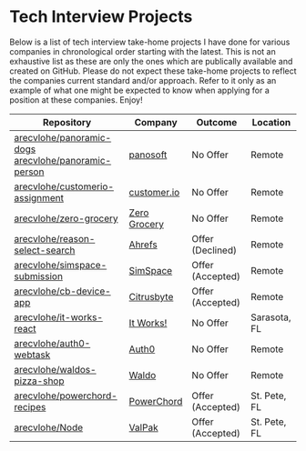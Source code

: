 # Tech Interview Projects

Below is a list of tech interview take-home projects I have done for various companies in chronological order starting with the latest. This is not an exhaustive list as these are only the ones which are publically available and created on GitHub. Please do not expect these take-home projects to reflect the companies current standard and/or approach. Refer to it only as an example of what one might be expected to know when applying for a position at these companies. Enjoy!

| Repository  | Company | Outcome | Location |
|---|---|---|---|
| [arecvlohe/panoramic-dogs](https://github.com/arecvlohe/panoramic-dogs) <br /> [arecvlohe/panoramic-person](https://github.com/arecvlohe/panoramic-person)| [panosoft](https://panosoft.com) | No Offer | Remote |
| [arecvlohe/customerio-assignment](https://github.com/arecvlohe/customerio-assignment) | [customer.io](https://customer.io/) | No Offer | Remote |
| [arecvlohe/zero-grocery](https://github.com/arecvlohe/zero-grocery) | [Zero Grocery](https://sf.eater.com/2022/3/28/23000037/zero-grovery-delivery-startup-close-unpaid-bills) | No Offer | Remote |
| [arecvlohe/reason-select-search](https://github.com/arecvlohe/reason-select-search) | [Ahrefs](https://ahrefs.com/) | Offer (Declined) | Remote |
| [arecvlohe/simspace-submission](https://github.com/arecvlohe/simspace-submission) | [SimSpace](https://www.simspace.com/) | Offer (Accepted) | Remote |
| [arecvlohe/cb-device-app](https://github.com/arecvlohe/cb-device-app)| [Citrusbyte](https://citrusbyte.com/) | Offer (Accepted) | Remote |
| [arecvlohe/it-works-react](https://github.com/arecvlohe/it-works-react) | [It Works!](https://www.itworks.com/) | No Offer | Sarasota, FL |
| [arecvlohe/auth0-webtask](https://github.com/arecvlohe/auth0-webtask) | [Auth0](https://auth0.com/)| No Offer | Remote |
| [arecvlohe/waldos-pizza-shop](https://github.com/arecvlohe/waldos-pizza-shop) | [Waldo](https://waldophotos.com/) | No Offer | Remote |
| [arecvlohe/powerchord-recipes](https://github.com/arecvlohe/powerchord-recipes)  | [PowerChord](https://www.powerchord.com/)| Offer (Accepted) | St. Pete, FL |
| [arecvlohe/Node](https://github.com/arecvlohe/Node) | [ValPak](https://www.valpak.com/) | Offer (Accepted) | St. Pete, FL |
